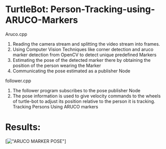 # TurtleBot: Person-Tracking-using-ARUCO-Markers

Aruco.cpp
1. Reading the camera stream and splitting the video stream into frames.
2. Using Computer Vision Techniques like corner detection and aruco marker detection from OpenCV to detect unique predefined Markers
3. Estimating the pose of the detected marker there by obtaining the position of the person wearing the Marker
4. Communicating the pose estimated as a publisher Node

follower.cpp
1. The follower program subscribes to the pose publisher Node 
2. The pose information is used to give velocity commands to the wheels of turtle-bot to adjust its position relative to the person it is tracking.
Tracking Persons Using ARUCO markers
# Results:
[!["ARUCO MARKER POSE"](https://github.com/sbperceptron/Person-Tracking-using-ARUCO-Markers/blob/master/aruco_marker_pose.png)]
